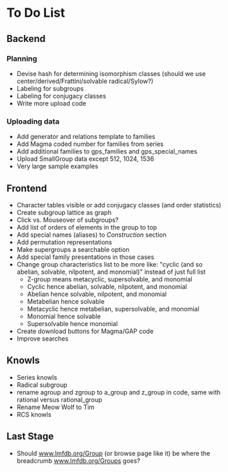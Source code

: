 # To Do List

## Backend

### Planning
* Devise hash for determining isomorphism classes (should we use center/derived/Frattini/solvable radical/Sylow?)
* Labeling for subgroups
* Labeling for conjugacy classes
* Write more upload code

### Uploading data
* Add generator and relations template to families
* Add Magma coded number for families from series
* Add additional families to gps_families and gps_special_names
* Upload SmallGroup data except 512, 1024, 1536
* Very large sample examples


## Frontend

* Character tables visible or add conjugacy classes (and order statistics)
* Create subgroup lattice as graph
* Click vs. Mouseover of subgroups?
* Add list of orders of elements in the group to top
* Add special names (aliases) to *Construction* section
* Add permutation representations
* Make supergroups a searchable option
* Add special family presentations in those cases
* Change group characteristics list to be more like:  "cyclic (and so abelian, solvable, nilpotent, and monomial)"  instead of just full list
    * Z-group means metacyclic, supersolvable, and monomial
    * Cyclic hence abelian, solvable, nilpotent, and monomial
    * Abelian hence solvable, nilpotent, and monomial
    * Metabelian hence solvable
    * Metacyclic hence metabelian, supersolvable, and monomial
    * Monomial hence solvable 
    * Supersolvable hence monomial
* Create download buttons for Magma/GAP code
* Improve searches

## Knowls

* Series knowls
* Radical subgroup
* rename agroup and zgroup to a_group and z_group in code, same with rational versus rational_group
* Rename Meow Wolf to Tim
* RCS knowls

## Last Stage

* Should www.lmfdb.org/Group (or browse page like it) be where the breadcrumb www.lmfdb.org/Groups  goes?


